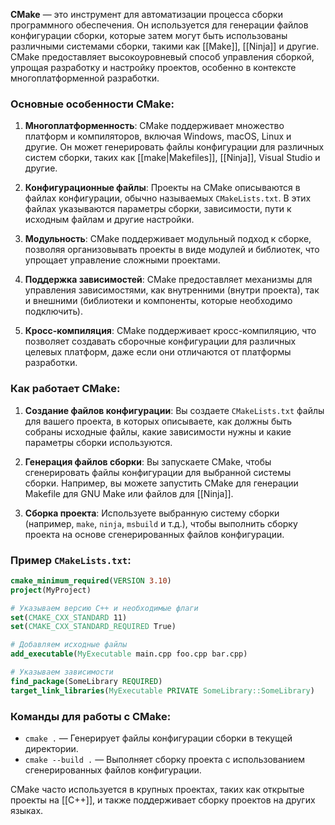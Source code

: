 **CMake** — это инструмент для автоматизации процесса сборки программного обеспечения. Он используется для генерации файлов конфигурации сборки, которые затем могут быть использованы различными системами сборки, такими как [[Make]], [[Ninja]] и другие. CMake предоставляет высокоуровневый способ управления сборкой, упрощая разработку и настройку проектов, особенно в контексте многоплатформенной разработки.

### Основные особенности CMake:

1. **Многоплатформенность**: CMake поддерживает множество платформ и компиляторов, включая Windows, macOS, Linux и другие. Он может генерировать файлы конфигурации для различных систем сборки, таких как [[make|Makefiles]], [[Ninja]], Visual Studio и другие.

2. **Конфигурационные файлы**: Проекты на CMake описываются в файлах конфигурации, обычно называемых `CMakeLists.txt`. В этих файлах указываются параметры сборки, зависимости, пути к исходным файлам и другие настройки.

3. **Модульность**: CMake поддерживает модульный подход к сборке, позволяя организовывать проекты в виде модулей и библиотек, что упрощает управление сложными проектами.

4. **Поддержка зависимостей**: CMake предоставляет механизмы для управления зависимостями, как внутренними (внутри проекта), так и внешними (библиотеки и компоненты, которые необходимо подключить).

5. **Кросс-компиляция**: CMake поддерживает кросс-компиляцию, что позволяет создавать сборочные конфигурации для различных целевых платформ, даже если они отличаются от платформы разработки.

### Как работает CMake:

1. **Создание файлов конфигурации**: Вы создаете `CMakeLists.txt` файлы для вашего проекта, в которых описываете, как должны быть собраны исходные файлы, какие зависимости нужны и какие параметры сборки используются.

2. **Генерация файлов сборки**: Вы запускаете CMake, чтобы сгенерировать файлы конфигурации для выбранной системы сборки. Например, вы можете запустить CMake для генерации Makefile для GNU Make или файлов для [[Ninja]].

3. **Сборка проекта**: Используете выбранную систему сборки (например, `make`, `ninja`, `msbuild` и т.д.), чтобы выполнить сборку проекта на основе сгенерированных файлов конфигурации.

### Пример `CMakeLists.txt`:

```cmake
cmake_minimum_required(VERSION 3.10)
project(MyProject)

# Указываем версию C++ и необходимые флаги
set(CMAKE_CXX_STANDARD 11)
set(CMAKE_CXX_STANDARD_REQUIRED True)

# Добавляем исходные файлы
add_executable(MyExecutable main.cpp foo.cpp bar.cpp)

# Указываем зависимости
find_package(SomeLibrary REQUIRED)
target_link_libraries(MyExecutable PRIVATE SomeLibrary::SomeLibrary)
```

### Команды для работы с CMake:

- `cmake .` — Генерирует файлы конфигурации сборки в текущей директории.
- `cmake --build .` — Выполняет сборку проекта с использованием сгенерированных файлов конфигурации.

CMake часто используется в крупных проектах, таких как открытые проекты на [[C++]], и также поддерживает сборку проектов на других языках.